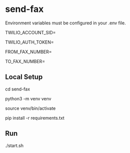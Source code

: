 # send-fax

Environment variables must be configured in your .env file.

TWILIO_ACCOUNT_SID=

TWILIO_AUTH_TOKEN=

FROM_FAX_NUMBER=

TO_FAX_NUMBER=

## Local Setup

cd send-fax

python3 -m venv venv

source venv/bin/activate

pip install -r requirements.txt

## Run 

./start.sh
